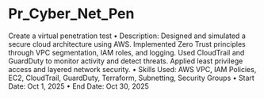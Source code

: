 # Pr_Cyber_Net_Pen
Create a virtual penetration test
•	Description:
Designed and simulated a secure cloud architecture using AWS. Implemented Zero Trust principles through VPC segmentation, IAM roles, and logging. Used CloudTrail and GuardDuty to monitor activity and detect threats. Applied least privilege access and layered network security.
•	Skills Used:
AWS VPC, IAM Policies, EC2, CloudTrail, GuardDuty, Terraform, Subnetting, Security Groups
•	Start Date: Oct 1, 2025
•	End Date: Oct 30, 2025
